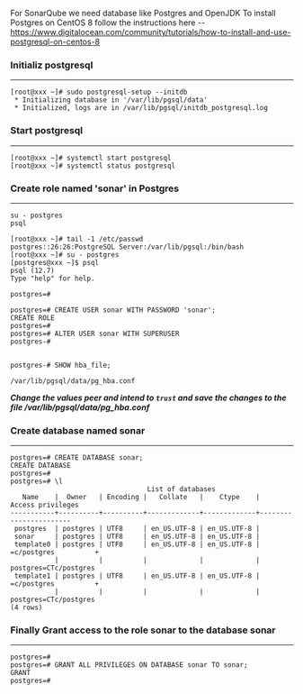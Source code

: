 For SonarQube we need database like Postgres and OpenJDK
To install Postgres on CentOS 8 follow the instructions here -- https://www.digitalocean.com/community/tutorials/how-to-install-and-use-postgresql-on-centos-8

### Initializ postgresql
------------------------

    [root@xxx ~]# sudo postgresql-setup --initdb
     * Initializing database in '/var/lib/pgsql/data'
     * Initialized, logs are in /var/lib/pgsql/initdb_postgresql.log


### Start postgresql
--------------------

    [root@xxx ~]# systemctl start postgresql
    [root@xxx ~]# systemctl status postgresql

### Create role named 'sonar' in Postgres
----------------------------------------

    su - postgres
    psql
    
    [root@xxx ~]# tail -1 /etc/passwd
    postgres::26:26:PostgreSQL Server:/var/lib/pgsql:/bin/bash
    [root@xxx ~]# su - postgres
    [postgres@xxx ~]$ psql
    psql (12.7)
    Type "help" for help.
    
    postgres=# 
    
    postgres=# CREATE USER sonar WITH PASSWORD 'sonar';
    CREATE ROLE
    postgres=# 
    postgres=# ALTER USER sonar WITH SUPERUSER
    postgres-# 
    
    
    postgres-# SHOW hba_file;
    
    /var/lib/pgsql/data/pg_hba.conf

***Change the values peer and intend to `trust` and save the changes to the file /var/lib/pgsql/data/pg_hba.conf***

### Create database named sonar
--------------------------------

    postgres=# CREATE DATABASE sonar;
    CREATE DATABASE
    postgres=# 
    postgres=# \l
                                      List of databases
       Name    |  Owner   | Encoding |   Collate   |    Ctype    |   Access privileges   
    -----------+----------+----------+-------------+-------------+-----------------------
     postgres  | postgres | UTF8     | en_US.UTF-8 | en_US.UTF-8 | 
     sonar     | postgres | UTF8     | en_US.UTF-8 | en_US.UTF-8 | 
     template0 | postgres | UTF8     | en_US.UTF-8 | en_US.UTF-8 | =c/postgres          +
               |          |          |             |             | postgres=CTc/postgres
     template1 | postgres | UTF8     | en_US.UTF-8 | en_US.UTF-8 | =c/postgres          +
               |          |          |             |             | postgres=CTc/postgres
    (4 rows)


### Finally Grant access to the role sonar to the database sonar
----------------------------------------------------------------

    postgres=# 
    postgres=# GRANT ALL PRIVILEGES ON DATABASE sonar TO sonar;
    GRANT
    postgres=# 
